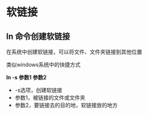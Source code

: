 # 软链接

## ln 命令创建软链接

在系统中创建软链接，可以将文件、文件夹链接到其他位置

类似windows系统中的快捷方式

**ln -s 参数1 参数2**

- -s选项，创建软链接
- 参数1，被链接的文件或文件夹
- 参数2，要链接去的目的地，软链接放的地方


